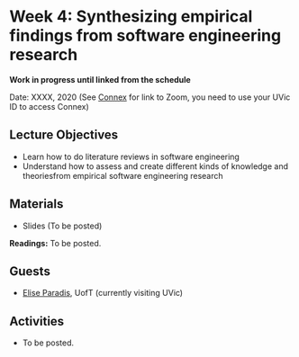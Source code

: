 # Week 4: Synthesizing empirical findings from software engineering research
**Work in progress until linked from the schedule**

Date: XXXX, 2020
(See [Connex]( https://connex.csc.uvic.ca/portal/site/emse2020) for link to Zoom, you need to use your UVic ID to access Connex)

## Lecture Objectives
- Learn how to do literature reviews in software engineering
- Understand how to assess and create different kinds of knowledge and theoriesfrom empirical software engineering research

## Materials
- Slides (To be posted)

**Readings:**
To be posted.

## Guests
- [Elise Paradis](https://www.whatiscollaboration.org/), UofT (currently visiting UVic)

## Activities
- To be posted.

